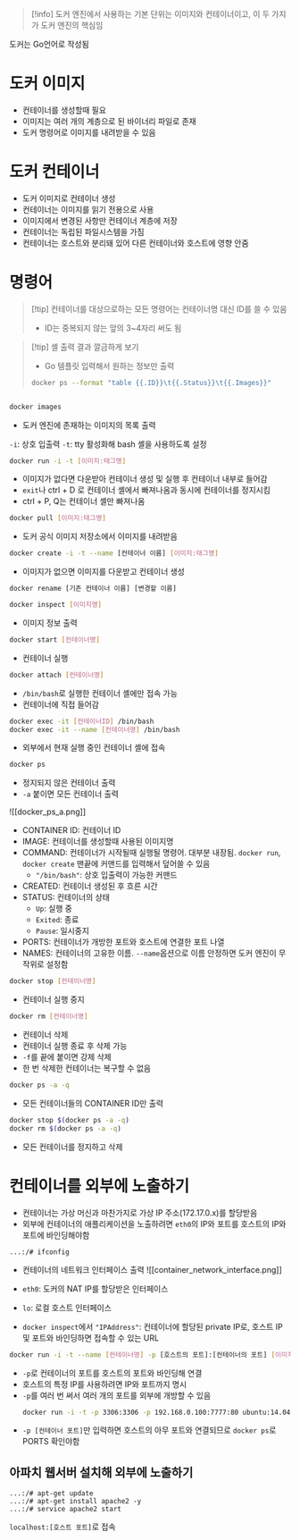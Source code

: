 > [!info] 도커 엔진에서 사용하는 기본 단위는 이미지와 컨테이너이고, 이 두 가지가 도커 엔진의 핵심임

도커는 Go언어로 작성됨
# 도커 이미지
- 컨테이너를 생성할때 필요
- 이미지는 여러 개의 계층으로 된 바이너리 파일로 존재
- 도커 명령어로 이미지를 내려받을 수 있음
# 도커 컨테이너
- 도커 이미지로 컨테이너 생성
- 컨테이너는 이미지를 읽기 전용으로 사용
- 이미지에서 변경된 사항만 컨테이너 계층에 저장
- 컨테이너는 독립된 파일시스템을 가짐
- 컨테이너는 호스트와 분리돼 있어 다른 컨테이너와 호스트에 영향 안줌
# 명령어
> [!tip] 컨테이너를 대상으로하는 모든 명령어는 컨테이너명 대신 ID를 쓸 수 있음
> - ID는 중복되지 않는 앞의 3~4자리 써도 됨

> [!tip] 셸 출력 결과 깔금하게 보기
> - Go 템플릿 입력해서 원하는 정보만 출력
> ```bash
> docker ps --format "table {{.ID}}\t{{.Status}}\t{{.Images}}"
> ```

```
```


```bash
docker images
```
- 도커 엔진에 존재하는 이미지의 목록 출력

`-i`: 상호 입출력
`-t`: tty 활성화해 bash 셸을 사용하도록 설정

```bash
docker run -i -t [이미지:태그명]
```
- 이미지가 없다면 다운받아 컨테이너 생성 및 실행 후 컨테이너 내부로 들어감
- `exit`나 ctrl + D 로 컨테이너 셸에서 빠져나옴과 동시에 컨테이너를 정지시킴
- ctrl + P, Q는 컨테이너 셸만 빠져나옴

```bash
docker pull [이미지:태그명]
```
- 도커 공식 이미지 저장소에서 이미지를 내려받음

```bash
docker create -i -t --name [컨테이너 이름] [이미지:태그명] 
```
- 이미지가 없으면 이미지를 다운받고 컨테이너 생성

```bash
docker rename [기존 컨테이너 이름] [변경할 이름]
```

```bash
docker inspect [이미지명]
```
- 이미지 정보 출력

```bash
docker start [컨테이너명]
```
- 컨테이너 실행

```bash
docker attach [컨테이너명]
```
- `/bin/bash`로 실행한 컨테이너 셸에만 접속 가능
- 컨테이너에 직접 들어감

```bash
docker exec -it [컨테이너ID] /bin/bash
docker exec -it --name [컨테이너명] /bin/bash
```
- 외부에서 현재 실행 중인 컨테이너 셸에 접속

```bash
docker ps
```
- 정지되지 않은 컨테이너 출력
- `-a` 붙이면 모든 컨테이너 출력

![[docker_ps_a.png]]
- CONTAINER ID: 컨테이너 ID
- IMAGE: 컨테이너를 생성할때 사용된 이미지명
- COMMAND: 컨테이너가 시작될때 실행될 명령어. 대부분 내장됨. `docker run`, `docker create` 맨끝에 커맨드를 입력해서 덮어쓸 수 있음
	- `"/bin/bash"`: 상호 입출력이 가능한 커맨드
- CREATED: 컨테이너 생성된 후 흐른 시간
- STATUS: 컨테이너의 상태
	- `Up`: 실행 중
	- `Exited`: 종료
	- `Pause`: 일시중지
- PORTS: 컨테이너가 개방한 포트와 호스트에 연결한 포트 나열
- NAMES: 컨테이너의 고유한 이름. `--name`옵션으로 이름 안정하면 도커 엔진이 무작위로 설정함

```bash
docker stop [컨테이너명]
```
- 컨테이너 실행 중지

```bash
docker rm [컨테이너명]
```
- 컨테이너 삭제
- 컨테이너 실행 종료 후 삭제 가능
- `-f`를 끝에 붙이면 강제 삭제
- 한 번 삭제한 컨테이너는 복구할 수 없음

```bash
docker ps -a -q
```
- 모든 컨테이너들의 CONTAINER ID만 출력

```bash
docker stop $(docker ps -a -q)
docker rm $(docker ps -a -q)
```
- 모든 컨테이너를 정지하고 삭제
# 컨테이너를 외부에 노출하기
- 컨테이너는 가상 머신과 마찬가지로 가상 IP 주소(172.17.0.x)를 할당받음
- 외부에 컨테이너의 애플리케이션을 노출하려면 `eth0`의 IP와 포트를 호스트의 IP와 포트에 바인딩해야함

```
...:/# ifconfig
```
- 컨테이너의 네트워크 인터페이스 출력
![[container_network_interface.png]]
- `eth0`: 도커의 NAT IP를 할당받은 인터페이스
- `lo`: 로컬 호스트 인터페이스

- `docker inspect`에서 `"IPAddress"`: 컨테이너에 할당된 private IP로, 호스트 IP 및 포트와 바인딩하면 접속할 수 있는 URL

```bash
docker run -i -t --name [컨테이너명] -p [호스트의 포트]:[컨테이너의 포트] [이미지:태그명]
```
- `-p`로 컨테이너의 포트를 호스트의 포트와 바인딩해 연결
- 호스트의 특정 IP를 사용하려면 IP와 포트까지 명시
- `-p`를 여러 번 써서 여러 개의 포트를 외부에 개방할 수 있음
	```bash
	docker run -i -t -p 3306:3306 -p 192.168.0.100:7777:80 ubuntu:14.04
	```
- `-p [컨테이너 포트]`만 입력하면 호스트의 아무 포트와 연결되므로 `docker ps`로 PORTS 확인야함
## 아파치 웹서버 설치해 외부에 노출하기
```
...:/# apt-get update
...:/# apt-get install apache2 -y
...:/# service apache2 start
```

`localhost:[호스트 포트]`로 접속